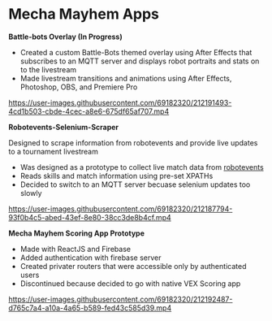 # Mecha Mayhem Apps

**Battle-bots Overlay (In Progress)**

- Created a custom Battle-Bots themed overlay using After Effects that subscribes to an MQTT server and
displays robot portraits and stats on to the livestream
- Made livestream transitions and animations using After Effects, Photoshop, OBS, and Premiere Pro


https://user-images.githubusercontent.com/69182320/212191493-4cd1b503-cbde-4cec-a8e6-675df65af707.mp4



**Robotevents-Selenium-Scraper**

Designed to scrape information from robotevents and provide live updates to a tournament livestream
- Was designed as a prototype to collect live match data from [robotevents](https://www.robotevents.com/robot-competitions/vex-robotics-competition/RE-VRC-22-7814.html#results-)
- Reads skills and match information using pre-set XPATHs
- Decided to switch to an MQTT server becuase selenium updates too slowly

https://user-images.githubusercontent.com/69182320/212187794-93f0b4c5-abed-43ef-8e80-38cc3de8b4cf.mp4

**Mecha Mayhem Scoring App Prototype**

- Made with ReactJS and Firebase
- Added authentication with firebase server
- Created privater routers that were accessible only by authenticated users
- Discontinued because decided to go with native VEX Scoring app

https://user-images.githubusercontent.com/69182320/212192487-d765c7a4-a10a-4a65-b589-fed43c585d39.mp4


